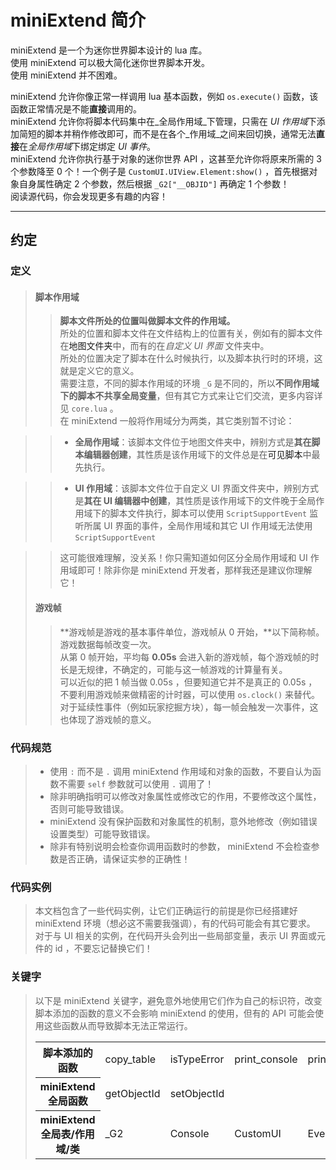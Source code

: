 # miniExtend 简介 #
miniExtend 是一个为<a title="理论上支持任何使用迷你世界引擎的软件，例如迷你编程">迷你世界</a>脚本设计的 lua 库。  
使用 miniExtend 可以极大简化迷你世界脚本开发。  
使用 miniExtend 并不困难。  

miniExtend 允许你像正常一样调用 lua 基本函数，例如 `os.execute()` 函数，该函数正常情况是不能**直接**调用的。  
miniExtend 允许你将脚本代码集中在_全局作用域_下管理，只需在 *UI 作用域*下添加简短的脚本并稍作修改即可，而不是在各个_作用域_之间来回切换，通常无法**直接**在*全局作用域*下绑定绑定 *UI 事件*。  
miniExtend 允许你执行基于对象的迷你世界 API ，这甚至允许你将原来所需的 3 个参数降至 0 个！一个例子是 `CustomUI.UIView.Element:show()` ，首先根据对象自身属性确定 2 个参数，然后根据 `_G2["__OBJID"]` 再确定 1 个参数！  
阅读源代码，你会发现更多有趣的内容！  

---
## 约定 ##
### 定义 ###
> #### <span id="namespace">脚本作用域</span> ####
> > **脚本文件所处的位置叫做脚本文件的作用域。**  
> > 所处的位置和脚本文件在文件结构上的位置有关，例如有的脚本文件在<a title="这里包括子文件夹，后同">地图文件夹</a>中，而有的在*自定义 UI 界面* 文件夹中。  
> > 所处的位置决定了脚本在什么时候执行，以及脚本执行时的环境，这就是定义它的意义。  
> > 需要注意，不同的脚本作用域的环境 `_G` 是不同的，所以**不同作用域下的脚本不共享全局变量**，但有其它方式来让它们交流，更多内容详见 `core.lua` 。  
> > 在 miniExtend 一般将作用域分为两类，其它类别暂不讨论：  

> > - **全局作用域**：该脚本文件位于地图文件夹中，辨别方式是**其在脚本编辑器创建**，其性质是该作用域下的文件总是在<a title="这里指开发者可编辑的脚本，可能不包含插件包，这有待测试">可见脚本</a>中最先执行。  

> > - **UI 作用域**：该脚本文件位于自定义 UI 界面文件夹中，辨别方式是**其在 UI 编辑器中创建**，其性质是该作用域下的文件晚于全局作用域下的脚本文件执行，脚本可以使用 `ScriptSupportEvent` 监听所属 UI 界面的事件，全局作用域和其它 UI 作用域无法使用 `ScriptSupportEvent` 
 
> > 这可能很难理解，没关系！你只需知道如何区分全局作用域和 UI 作用域即可！除非你是 miniExtend 开发者，那样我还是建议你理解它！  
> #### <span id="tick">游戏帧</span> ####
> > **游戏帧是游戏的基本事件单位，游戏帧从 0 开始，**以下简称帧。  
> > 游戏数据每帧改变一次。  
> > 从第 0 帧开始，平均每 **0.05s** 会进入新的游戏帧，每个游戏帧的时长是无规律，不确定的，可能与这一帧游戏的计算量有关。  
> > 可以近似的把 1 帧当做 0.05s ，但要知道它并不是真正的 0.05s ，不要利用游戏帧来做精密的计时器，可以使用 `os.clock()` 来替代。  
> > 对于延续性事件（例如玩家挖掘方块），每一帧会触发一次事件，这也体现了游戏帧的意义。  

### 代码规范 ###
> - 使用 `:` 而不是 `.` 调用 miniExtend 作用域和对象的函数，不要自认为函数不需要 `self` 参数就可以使用 `.` 调用了！  
> - 除非明确指明可以修改对象属性或修改它的作用，不要修改这个属性，否则可能导致错误。  
> - miniExtend 没有保护函数和对象属性的机制，意外地修改（例如错误设置类型）可能导致错误。  
> - 除非有特别说明会检查你调用函数时的参数， miniExtend 不会检查参数是否正确，请保证实参的正确性！  

### 代码实例 ###
> 本文档包含了一些代码实例，让它们正确运行的前提是你已经搭建好 miniExtend 环境（想必这不需要我强调），有的代码可能会有其它要求。  
> 对于与 UI 相关的实例，在代码开头会列出一些局部变量，表示 UI 界面或元件的 id ，不要忘记替换它们！  

### 关键字 ###
> 以下是 miniExtend 关键字，避免意外地使用它们作为自己的标识符，改变脚本添加的函数的意义不会影响 miniExtend 的使用，但有的 API 可能会使用这些函数从而导致脚本无法正常运行。  
> <table>
> 	<tr>
>		<th>脚本添加的函数</th>
>		<td>copy_table</td>
>		<td>isTypeError</td>
>		<td>print_console</td>
>		<td>printtag</td>
>		<td>warn</td>
>	</tr>
>	<tr>
>		<th>miniExtend 全局函数</th>
>		<td>getObjectId</td>
>		<td>setObjectId</td>
>	</tr>
>	<tr>
>		<th>miniExtend 全局表/作用域/类</th>
>		<td>_G2</td>
>		<td>Console</td>
>		<td>CustomUI</td>
>		<td>Event</td>
>	</tr>
> </table>
